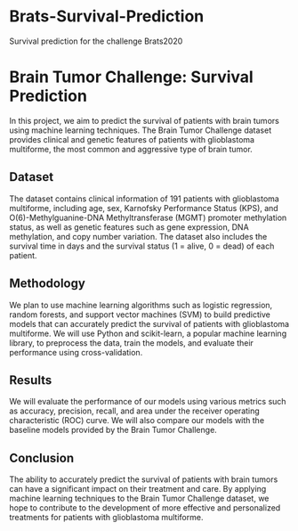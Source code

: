 # Brats-Survival-Prediction
Survival prediction for the challenge Brats2020

# Brain Tumor Challenge: Survival Prediction

In this project, we aim to predict the survival of patients with brain tumors using machine learning techniques. The Brain Tumor Challenge dataset provides clinical and genetic features of patients with glioblastoma multiforme, the most common and aggressive type of brain tumor.

## Dataset

The dataset contains clinical information of 191 patients with glioblastoma multiforme, including age, sex, Karnofsky Performance Status (KPS), and O(6)-Methylguanine-DNA Methyltransferase (MGMT) promoter methylation status, as well as genetic features such as gene expression, DNA methylation, and copy number variation. The dataset also includes the survival time in days and the survival status (1 = alive, 0 = dead) of each patient.

## Methodology

We plan to use machine learning algorithms such as logistic regression, random forests, and support vector machines (SVM) to build predictive models that can accurately predict the survival of patients with glioblastoma multiforme. We will use Python and scikit-learn, a popular machine learning library, to preprocess the data, train the models, and evaluate their performance using cross-validation.

## Results

We will evaluate the performance of our models using various metrics such as accuracy, precision, recall, and area under the receiver operating characteristic (ROC) curve. We will also compare our models with the baseline models provided by the Brain Tumor Challenge.

## Conclusion

The ability to accurately predict the survival of patients with brain tumors can have a significant impact on their treatment and care. By applying machine learning techniques to the Brain Tumor Challenge dataset, we hope to contribute to the development of more effective and personalized treatments for patients with glioblastoma multiforme.
